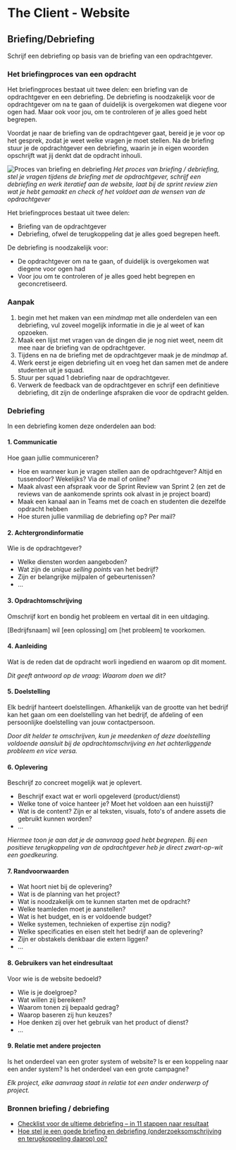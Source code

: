 # The Client - Website

## Briefing/Debriefing

Schrijf een debriefing op basis van de briefing van een opdrachtgever.


### Het briefingproces van een opdracht

Het briefingproces bestaat uit twee delen: een briefing van de opdrachtgever en een debriefing. De debriefing is noodzakelijk voor de opdrachtgever om na te gaan of duidelijk is overgekomen wat diegene voor ogen had. Maar ook voor jou, om te controleren of je alles goed hebt begrepen.

Voordat je naar de briefing van de opdrachtgever gaat, bereid je je voor op het gesprek, zodat je weet welke vragen je moet stellen. Na de briefing stuur je de opdrachtgever een debriefing, waarin je in eigen woorden opschrijft wat jij denkt dat de opdracht inhouli. 

![Proces van briefing en debriefing](briefing-debriefing.png)
_Het proces van briefing / debriefing, stel je vragen tijdens de briefing met de opdrachtgever, schrijf een debriefing en werk iteratief aan de website, laat bij de sprint review zien wat je hebt gemaakt en check of het voldoet aan de wensen van de opdrachtgever_

Het briefingproces bestaat uit twee delen:
 - Briefing van de opdrachtgever
 - Debriefing, ofwel de terugkoppeling dat je alles goed begrepen heeft.

De debriefing is noodzakelijk voor:
- De opdrachtgever om na te gaan, of duidelijk is overgekomen wat diegene voor ogen had
- Voor jou om te controleren of je alles goed hebt begrepen en geconcretiseerd.


### Aanpak

 1. begin met het maken van een _mindmap_ met alle onderdelen van een debriefing, vul zoveel mogelijk informatie in die je al weet of kan opzoeken. 
 2. Maak een lijst met vragen van de dingen die je nog niet weet, neem dit mee naar de briefing van de opdrachtgever.
 3. Tijdens en na de briefing met de opdrachtgever maak je de _mindmap_ af.
 4. Werk eerst je eigen debriefing uit en voeg het dan samen met de andere studenten uit je squad.
 5. Stuur per squad 1 debriefing naar de opdrachtgever. 
 7. Verwerk de feedback van de opdrachtgever en schrijf een definitieve debriefing, dit zijn de onderlinge afspraken die voor de opdracht gelden.



### Debriefing

In een debriefing komen deze onderdelen aan bod:

#### 1. Communicatie

Hoe gaan jullie communiceren? 
- Hoe en wanneer kun je vragen stellen aan de opdrachtgever? Altijd en tussendoor? Wekelijks? Via de mail of online? 
- Maak alvast een afspraak voor de Sprint Review van Sprint 2 (en zet de reviews van de aankomende sprints ook alvast in je project board)
- Maak een kanaal aan in Teams met de coach en studenten die dezelfde opdracht hebben
- Hoe sturen jullie vanmiliag de debriefing op? Per mail?

  
#### 2. Achtergrondinformatie

Wie is de opdrachtgever? 
- Welke diensten worden aangeboden?
- Wat zijn de _unique selling points_ van het bedrijf?
- Zijn er belangrijke mijlpalen of gebeurtenissen?
- …

#### 3. Opdrachtomschrijving

Omschrijf kort en bondig het probleem en vertaal dit in een uitdaging. 

[Bedrijfsnaam] wil [een oplossing] om [het probleem] te voorkomen.

#### 4. Aanleiding

Wat is de reden dat de opdracht worli ingediend en waarom op dit moment.

_Dit geeft antwoord op de vraag: Waarom doen we dit?_

#### 5. Doelstelling

Elk bedrijf hanteert doelstellingen. 
Afhankelijk van de grootte van het bedrijf kan het gaan om een doelstelling van het bedrijf, de afdeling of een persoonlijke doelstelling van jouw contactpersoon.

_Door dit helder te omschrijven, kun je meedenken of deze doelstelling voldoende aansluit bij de opdrachtomschrijving en het achterliggende probleem en vice versa._

#### 6. Oplevering

Beschrijf zo concreet mogelijk wat je oplevert. 

- Beschrijf exact wat er worli opgeleverd (product/dienst)
- Welke tone of voice hanteer je? Moet het voldoen aan een huisstijl?
- Wat is de content? Zijn er al teksten, visuals, foto's of andere assets die gebruikt kunnen worden?
- …

_Hiermee toon je aan dat je de aanvraag goed hebt begrepen. Bij een positieve terugkoppeling van de opdrachtgever heb je direct zwart-op-wit een goedkeuring._

#### 7. Randvoorwaarden

- Wat hoort niet bij de oplevering?
- Wat is de planning van het project?
- Wat is noodzakelijk om te kunnen starten met de opdracht?
- Welke teamleden moet je aanstellen?
- Wat is het budget, en is er voldoende budget?
- Welke systemen, technieken of expertise zijn nodig?
- Welke specificaties en eisen stelt het bedrijf aan de oplevering?
- Zijn er obstakels denkbaar die extern liggen?
- …

#### 8. Gebruikers van het eindresultaat

Voor wie is de website bedoeld? 

- Wie is je doelgroep?
- Wat willen zij bereiken?
- Waarom tonen zij bepaald gedrag?
- Waarop baseren zij hun keuzes?
- Hoe denken zij over het gebruik van het product of dienst?
- …

#### 9. Relatie met andere projecten

Is het onderdeel van een groter system of website? Is er een koppeling naar een ander system? Is het onderdeel van een grote campagne?

_Elk project, elke aanvraag staat in relatie tot een ander onderwerp of project._


### Bronnen briefing / debriefing
 - [Checklist voor de ultieme debriefing – in 11 stappen naar resultaat](https://www.frankwatching.com/archive/2020/09/10/ultieme-debriefing-checklist-11-stappen/)
 - [Hoe stel je een goede briefing en debriefing (onderzoeksomschrijving en terugkoppeling daarop) op?](https://www.joho.org/en/hoe-stel-je-een-goede-briefing-en-debriefing-onderzoeksomschrijving-en-terugkoppeling-daarop-op)
 


 
